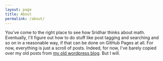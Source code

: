 ```yaml
---
layout: page
title: About
permalink: /about/
---
```


You've come to the right place to see how Sridhar thinks about math. Eventually, I'll figure out how to do stuff like post tagging and searching and so on in a reasonable way, if that can be done on GitHub Pages at all. For now, everything is just a scroll of posts. Indeed, for now, I've barely copied over my old posts from [my old wordpress blog](https://howsridharthinks.wordpress.com). But I will.